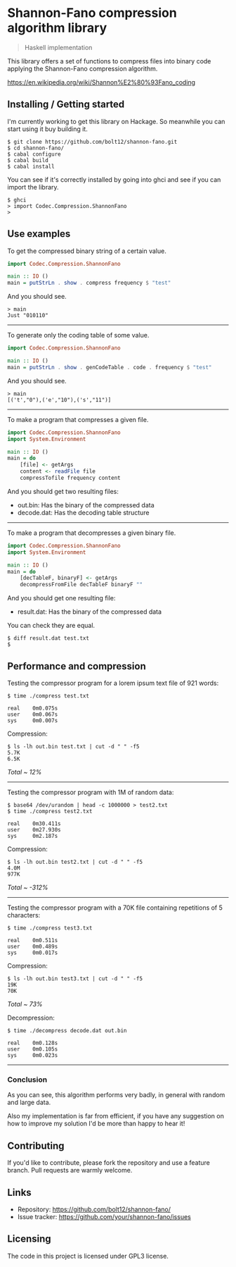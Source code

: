 # Shannon-Fano compression algorithm library
> Haskell implementation

This library offers a set of functions to compress files into binary code
applying the Shannon-Fano compression algorithm.

https://en.wikipedia.org/wiki/Shannon%E2%80%93Fano_coding

## Installing / Getting started

I'm currently working to get this library on Hackage. So meanwhile
you can start using it buy building it.

```shell
$ git clone https://github.com/bolt12/shannon-fano.git
$ cd shannon-fano/
$ cabal configure
$ cabal build
$ cabal install
```

You can see if it's correctly installed by going into ghci and see if you can import the
library.

```shell
$ ghci
> import Codec.Compression.ShannonFano
>
```

## Use examples

To get the compressed binary string of a certain value.

```Haskell
import Codec.Compression.ShannonFano

main :: IO ()
main = putStrLn . show . compress frequency $ "test"
```

And you should see.

```shell
> main
Just "010110"
```

---

To generate only the coding table of some value.

```Haskell
import Codec.Compression.ShannonFano

main :: IO ()
main = putStrLn . show . genCodeTable . code . frequency $ "test"
```

And you should see.

```shell
> main
[('t',"0"),('e',"10"),('s',"11")]
```

---

To make a program that compresses a given file.

```Haskell
import Codec.Compression.ShannonFano
import System.Environment

main :: IO ()
main = do
    [file] <- getArgs
    content <- readFile file
    compressTofile frequency content
```

And you should get two resulting files:
 - out.bin: Has the binary of the compressed data
 - decode.dat: Has the decoding table structure

---

To make a program that decompresses a given binary file.

```Haskell
import Codec.Compression.ShannonFano
import System.Environment

main :: IO ()
main = do
    [decTableF, binaryF] <- getArgs
    decompressFromFile decTableF binaryF ""
```

And you should get one resulting file:
 - result.dat: Has the binary of the compressed data

You can check they are equal.

```shell
$ diff result.dat test.txt
$
```

## Performance and compression

Testing the compressor program for a lorem ipsum text file of 921 words:

```shell
$ time ./compress test.txt

real	0m0.075s
user	0m0.067s
sys	    0m0.007s
```

Compression:

```shell
$ ls -lh out.bin test.txt | cut -d " " -f5
5.7K
6.5K
```

_Total ~ 12%_

---

Testing the compressor program with 1M of random data:

```shell
$ base64 /dev/urandom | head -c 1000000 > test2.txt
$ time ./compress test2.txt

real	0m30.411s
user	0m27.930s
sys	    0m2.187s
```

Compression:

```shell
$ ls -lh out.bin test2.txt | cut -d " " -f5
4.0M
977K
```

_Total ~ -312%_

---

Testing the compressor program with a 70K file containing repetitions of 5 characters:

```shell
$ time ./compress test3.txt

real	0m0.511s
user	0m0.489s
sys	    0m0.017s
```

Compression:

```shell
$ ls -lh out.bin test3.txt | cut -d " " -f5
19K
70K
```

_Total ~ 73%_

Decompression:

```shell
$ time ./decompress decode.dat out.bin

real	0m0.128s
user	0m0.105s
sys	    0m0.023s
```

---

### Conclusion

As you can see, this algorithm performs very badly, in general with random and large data.

Also my implementation is far from efficient, if you have any suggestion on how to improve my solution
I'd be more than happy to hear it!

## Contributing

If you'd like to contribute, please fork the repository and use a feature
branch. Pull requests are warmly welcome.

## Links

- Repository: https://github.com/bolt12/shannon-fano/
- Issue tracker: https://github.com/your/shannon-fano/issues

## Licensing

The code in this project is licensed under GPL3 license.
